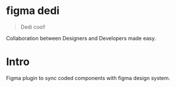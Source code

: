 # figma dedi
> Dedi cool! 

Collaboration between Designers and Developers made easy.

# Intro
Figma plugin to sync coded components with figma design system.
